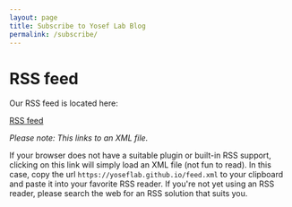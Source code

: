 ```yaml
---
layout: page
title: Subscribe to Yosef Lab Blog
permalink: /subscribe/
---
```


# RSS feed

Our RSS feed is located here:

[RSS feed](https://yoseflab.github.io/feed.xml)

*Please note: This links to an XML file.* 

If your browser does not have a suitable plugin or built-in RSS support, 
clicking on this link will simply load an XML file (not fun to read). 
In this case, copy the url `https://yoseflab.github.io/feed.xml` to your 
clipboard and paste it into your favorite RSS reader. If you're not yet 
using an RSS reader, please search the web for an RSS solution that suits 
you.
